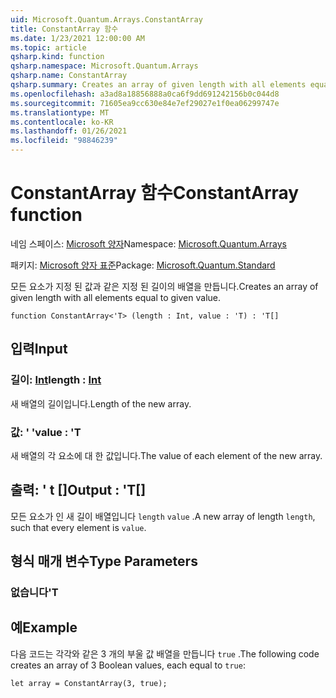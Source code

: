```yaml
---
uid: Microsoft.Quantum.Arrays.ConstantArray
title: ConstantArray 함수
ms.date: 1/23/2021 12:00:00 AM
ms.topic: article
qsharp.kind: function
qsharp.namespace: Microsoft.Quantum.Arrays
qsharp.name: ConstantArray
qsharp.summary: Creates an array of given length with all elements equal to given value.
ms.openlocfilehash: a3ad8a18856888a0ca6f9dd691242156b0c044d8
ms.sourcegitcommit: 71605ea9cc630e84e7ef29027e1f0ea06299747e
ms.translationtype: MT
ms.contentlocale: ko-KR
ms.lasthandoff: 01/26/2021
ms.locfileid: "98846239"
---
```

# <a name="constantarray-function"></a><span data-ttu-id="f0b0b-102">ConstantArray 함수</span><span class="sxs-lookup"><span data-stu-id="f0b0b-102">ConstantArray function</span></span>

<span data-ttu-id="f0b0b-103">네임 스페이스: [Microsoft 양자](xref:Microsoft.Quantum.Arrays)</span><span class="sxs-lookup"><span data-stu-id="f0b0b-103">Namespace: [Microsoft.Quantum.Arrays](xref:Microsoft.Quantum.Arrays)</span></span>

<span data-ttu-id="f0b0b-104">패키지: [Microsoft 양자 표준](https://nuget.org/packages/Microsoft.Quantum.Standard)</span><span class="sxs-lookup"><span data-stu-id="f0b0b-104">Package: [Microsoft.Quantum.Standard](https://nuget.org/packages/Microsoft.Quantum.Standard)</span></span>


<span data-ttu-id="f0b0b-105">모든 요소가 지정 된 값과 같은 지정 된 길이의 배열을 만듭니다.</span><span class="sxs-lookup"><span data-stu-id="f0b0b-105">Creates an array of given length with all elements equal to given value.</span></span>

```qsharp
function ConstantArray<'T> (length : Int, value : 'T) : 'T[]
```


## <a name="input"></a><span data-ttu-id="f0b0b-106">입력</span><span class="sxs-lookup"><span data-stu-id="f0b0b-106">Input</span></span>

### <a name="length--int"></a><span data-ttu-id="f0b0b-107">길이: [Int](xref:microsoft.quantum.lang-ref.int)</span><span class="sxs-lookup"><span data-stu-id="f0b0b-107">length : [Int](xref:microsoft.quantum.lang-ref.int)</span></span>

<span data-ttu-id="f0b0b-108">새 배열의 길이입니다.</span><span class="sxs-lookup"><span data-stu-id="f0b0b-108">Length of the new array.</span></span>


### <a name="value--t"></a><span data-ttu-id="f0b0b-109">값: ' '</span><span class="sxs-lookup"><span data-stu-id="f0b0b-109">value : 'T</span></span>

<span data-ttu-id="f0b0b-110">새 배열의 각 요소에 대 한 값입니다.</span><span class="sxs-lookup"><span data-stu-id="f0b0b-110">The value of each element of the new array.</span></span>



## <a name="output--t"></a><span data-ttu-id="f0b0b-111">출력: ' t []</span><span class="sxs-lookup"><span data-stu-id="f0b0b-111">Output : 'T[]</span></span>

<span data-ttu-id="f0b0b-112">모든 요소가 인 새 길이 배열입니다 `length` `value` .</span><span class="sxs-lookup"><span data-stu-id="f0b0b-112">A new array of length `length`, such that every element is `value`.</span></span>

## <a name="type-parameters"></a><span data-ttu-id="f0b0b-113">형식 매개 변수</span><span class="sxs-lookup"><span data-stu-id="f0b0b-113">Type Parameters</span></span>

### <a name="t"></a><span data-ttu-id="f0b0b-114">없습니다</span><span class="sxs-lookup"><span data-stu-id="f0b0b-114">'T</span></span>



## <a name="example"></a><span data-ttu-id="f0b0b-115">예</span><span class="sxs-lookup"><span data-stu-id="f0b0b-115">Example</span></span>

<span data-ttu-id="f0b0b-116">다음 코드는 각각와 같은 3 개의 부울 값 배열을 만듭니다 `true` .</span><span class="sxs-lookup"><span data-stu-id="f0b0b-116">The following code creates an array of 3 Boolean values, each equal to `true`:</span></span>

```qsharp
let array = ConstantArray(3, true);
```